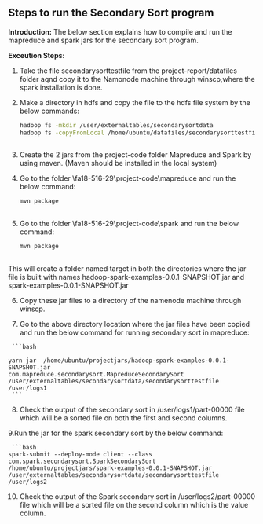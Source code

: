 
## Steps to run the Secondary Sort program


**Introduction:**
 The below section explains how to compile and run the mapreduce and spark jars for the secondary sort program.
 
**Exceution Steps:**
 
  1. Take the file secondarysorttestfile from the project-report/datafiles folder aqnd copy it to the Namonode 
     machine through winscp,where the spark installation is done.
  
  2. Make a directory in hdfs and copy the file to the hdfs file system by the below commands:
  
     ```bash
     hadoop fs -mkdir /user/externaltables/secondarysortdata
     hadoop fs -copyFromLocal /home/ubuntu/datafiles/secondarysorttestfile /user/externaltables/secondarysortdata
  
  3. Create the 2 jars from the project-code folder Mapreduce and Spark by using maven.
     (Maven should be installed in the local system)
  
   4. Go to the folder \fa18-516-29\project-code\mapreduce and run the below command:
      
      ```bash
      mvn package
    
   5.  Go to the folder \fa18-516-29\project-code\spark and run the below command:
      
       ```bash 
       mvn package
    
   This will create a folder named target in both the directories where the jar file is built with names 
   hadoop-spark-examples-0.0.1-SNAPSHOT.jar and spark-examples-0.0.1-SNAPSHOT.jar
     
   6. Copy these jar files to a directory of the namenode machine through winscp.
   
   7. Go to the above directory location where the jar files have been copied and run the below command for 
      running secondary sort in mapreduce:
   
     ```bash
    
    yarn jar  /home/ubuntu/projectjars/hadoop-spark-examples-0.0.1-SNAPSHOT.jar 
    com.mapreduce.secondarysort.MapreduceSecondarySort /user/externaltables/secondarysortdata/secondarysorttestfile /user/logs1
     ```
  
 8. Check the output of the secondary sort in /user/logs1/part-00000 file which will be a sorted file on both the 
    first and second columns.
   
 9.Run the jar for the spark secondary sort by the below command:
   
     ```bash
    spark-submit --deploy-mode client --class com.spark.secondarysort.SparkSecondarySort  
    /home/ubuntu/projectjars/spark-examples-0.0.1-SNAPSHOT.jar /user/externaltables/secondarysortdata/secondarysorttestfile /user/logs2
   
 10. Check the output of the Spark secondary sort in /user/logs2/part-00000 file which will be a sorted file on the second column
   which is the value column.
   
   
      
